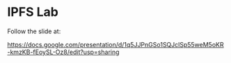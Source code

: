 # IPFS Lab

Follow the slide at:

https://docs.google.com/presentation/d/1q5JJPnGSo1SQJclSp55weM5oKR-kmzKB-fEoySL-Oz8/edit?usp=sharing
